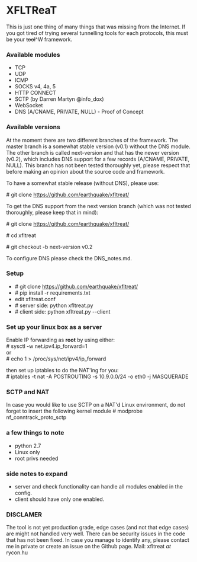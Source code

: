 # XFLTReaT #
This is just one thing of many things that was missing from the Internet. If you got tired of trying several tunnelling tools for each protocols, this must be your ~~tool~~^W framework.

### Available modules ###

* TCP
* UDP
* ICMP
* SOCKS v4, 4a, 5
* HTTP CONNECT
* SCTP (by Darren Martyn @info_dox)
* WebSocket
* DNS (A/CNAME, PRIVATE, NULL) - Proof of Concept

### Available versions ###

At the moment there are two different branches of the framework. The master branch is a somewhat stable version (v0.1) without the DNS module. The other branch is called next-version and that has the newer version (v0.2), which includes DNS support for a few records (A/CNAME, PRIVATE, NULL). This branch has not been tested thoroughly yet, please respect that before making an opinion about the source code and framework.

To have a somewhat stable release (without DNS), please use:

\# git clone https://github.com/earthquake/xfltreat/

To get the DNS support from the next version branch (which was not tested thoroughly, please keep that in mind):

\# git clone https://github.com/earthquake/xfltreat/

\# cd xfltreat

\# git checkout -b next-version v0.2

To configure DNS please check the DNS_notes.md.

### Setup ###
* \# git clone https://github.com/earthquake/xfltreat/
* \# pip install -r requirements.txt
* edit xfltreat.conf
* \# server side: python xfltreat.py
* \# client side: python xfltreat.py --client

### Set up your linux box as a server ###
Enable IP forwarding as **root** by using either:  
\# sysctl -w net.ipv4.ip_forward=1  
or  
\# echo 1 > /proc/sys/net/ipv4/ip_forward  

then set up iptables to do the NAT'ing for you:  
\# iptables -t nat -A POSTROUTING -s 10.9.0.0/24 -o eth0 -j MASQUERADE

### SCTP and NAT ###
In case you would like to use SCTP on a NAT'd Linux environment, do not forget to insert the following kernel module
\# modprobe nf_conntrack_proto_sctp

### a few things to note ###
* python 2.7
* Linux only
* root privs needed

### side notes to expand ##
* server and check functionality can handle all modules enabled in the config.
* client should have only one enabled.

### DISCLAMER ###
The tool is not yet production grade, edge cases (and not that edge cases) are might not handled very well. There can be security issues in the code that has not been fixed. In case you manage to identify any, please contact me in private or create an issue on the Github page. 
Mail: xfltreat _at_ rycon.hu
